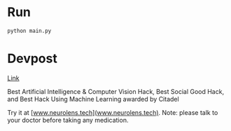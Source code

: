 # Run

```
python main.py
```

# Devpost

[Link](https://devpost.com/software/neurolens)

Best Artificial Intelligence & Computer Vision Hack, Best Social Good Hack, and Best Hack Using Machine Learning awarded by Citadel

Try it at [www.neurolens.tech](www.neurolens.tech). Note: please talk to your doctor before taking any medication.
